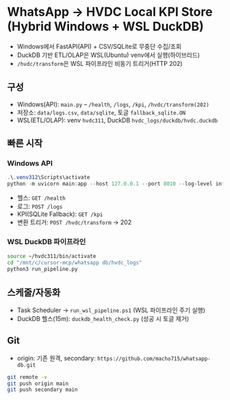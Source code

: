 # WhatsApp → HVDC Local KPI Store (Hybrid Windows + WSL DuckDB)

- Windows에서 FastAPI(API) + CSV/SQLite로 무중단 수집/조회
- DuckDB 기반 ETL/OLAP은 WSL(Ubuntu) venv에서 실행(하이브리드)
- `/hvdc/transform`은 WSL 파이프라인 비동기 트리거(HTTP 202)

## 구성
- Windows(API): `main.py` – `/health`, `/logs`, `/kpi`, `/hvdc/transform(202)`
- 저장소: `data/logs.csv`, `data/sqlite`, 토글 `fallback_sqlite.ON`
- WSL(ETL/OLAP): venv `hvdc311`, DuckDB `hvdc_logs/duckdb/hvdc.duckdb`

## 빠른 시작
### Windows API
```powershell
.\.venv312\Scripts\activate
python -m uvicorn main:app --host 127.0.0.1 --port 8010 --log-level info
```
- 헬스: `GET /health`
- 로그: `POST /logs`
- KPI(SQLite Fallback): `GET /kpi`
- 변환 트리거: `POST /hvdc/transform` → 202

### WSL DuckDB 파이프라인
```bash
source ~/hvdc311/bin/activate
cd "/mnt/c/cursor-mcp/whatsapp db/hvdc_logs"
python3 run_pipeline.py
```

## 스케줄/자동화
- Task Scheduler → `run_wsl_pipeline.ps1` (WSL 파이프라인 주기 실행)
- DuckDB 헬스(15m): `duckdb_health_check.py` (성공 시 토글 제거)

## Git
- origin: 기존 원격, secondary: `https://github.com/macho715/whatsapp-db.git`
```bash
git remote -v
git push origin main
git push secondary main
```
